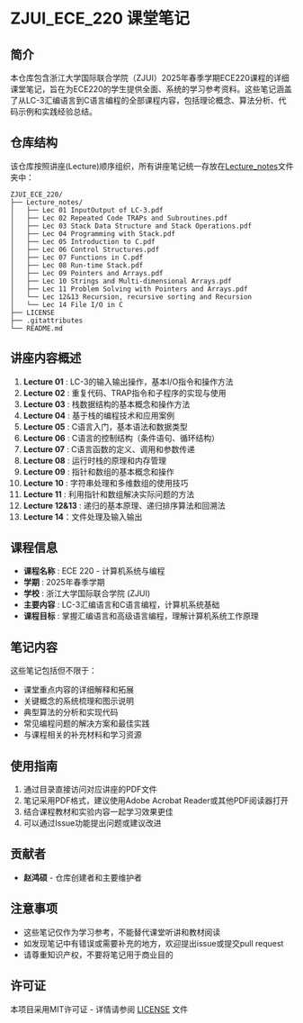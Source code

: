 # ZJUI_ECE_220 课堂笔记

## 简介

本仓库包含浙江大学国际联合学院（ZJUI）2025年春季学期ECE220课程的详细课堂笔记，旨在为ECE220的学生提供全面、系统的学习参考资料。这些笔记涵盖了从LC-3汇编语言到C语言编程的全部课程内容，包括理论概念、算法分析、代码示例和实践经验总结。

## 仓库结构

该仓库按照讲座(Lecture)顺序组织，所有讲座笔记统一存放在[Lecture_notes](vscode-file://vscode-app/Applications/Visual%20Studio%20Code.app/Contents/Resources/app/out/vs/code/electron-sandbox/workbench/workbench.html)文件夹中：

```
ZJUI_ECE_220/
├── Lecture_notes/
│   ├── Lec 01 InputOutput of LC-3.pdf
│   ├── Lec 02 Repeated Code TRAPs and Subroutines.pdf
│   ├── Lec 03 Stack Data Structure and Stack Operations.pdf
│   ├── Lec 04 Programming with Stack.pdf
│   ├── Lec 05 Introduction to C.pdf
│   ├── Lec 06 Control Structures.pdf
│   ├── Lec 07 Functions in C.pdf
│   ├── Lec 08 Run-time Stack.pdf
│   ├── Lec 09 Pointers and Arrays.pdf
│   ├── Lec 10 Strings and Multi-dimensional Arrays.pdf
│   ├── Lec 11 Problem Solving with Pointers and Arrays.pdf
│   └── Lec 12&13 Recursion, recursive sorting and Recursion 
│   └── Lec 14 File I/O in C
├── LICENSE
├── .gitattributes
└── README.md
```

## 讲座内容概述

1. **Lecture 01** : LC-3的输入输出操作，基本I/O指令和操作方法
2. **Lecture 02** : 重复代码、TRAP指令和子程序的实现与使用
3. **Lecture 03** : 栈数据结构的基本概念和操作方法
4. **Lecture 04** : 基于栈的编程技术和应用案例
5. **Lecture 05** : C语言入门，基本语法和数据类型
6. **Lecture 06** : C语言的控制结构（条件语句、循环结构）
7. **Lecture 07** : C语言函数的定义、调用和参数传递
8. **Lecture 08** : 运行时栈的原理和内存管理
9. **Lecture 09** : 指针和数组的基本概念和操作
10. **Lecture 10** : 字符串处理和多维数组的使用技巧
11. **Lecture 11** : 利用指针和数组解决实际问题的方法
12. **Lecture 12&13** : 递归的基本原理、递归排序算法和回溯法
13. **Lecture 14**：文件处理及输入输出

## 课程信息

* **课程名称** : ECE 220 - 计算机系统与编程
* **学期** : 2025年春季学期
* **学校** : 浙江大学国际联合学院 (ZJUI)
* **主要内容** : LC-3汇编语言和C语言编程，计算机系统基础
* **课程目标** : 掌握汇编语言和高级语言编程，理解计算机系统工作原理

## 笔记内容

这些笔记包括但不限于：

* 课堂重点内容的详细解释和拓展
* 关键概念的系统梳理和图示说明
* 典型算法的分析和实现代码
* 常见编程问题的解决方案和最佳实践
* 与课程相关的补充材料和学习资源

## 使用指南

1. 通过目录直接访问对应讲座的PDF文件
2. 笔记采用PDF格式，建议使用Adobe Acrobat Reader或其他PDF阅读器打开
3. 结合课程教材和实验内容一起学习效果更佳
4. 可以通过Issue功能提出问题或建议改进

## 贡献者

* **赵鸿硕** - 仓库创建者和主要维护者

## 注意事项

* 这些笔记仅作为学习参考，不能替代课堂听讲和教材阅读
* 如发现笔记中有错误或需要补充的地方，欢迎提出issue或提交pull request
* 请尊重知识产权，不要将笔记用于商业目的

## 许可证

本项目采用MIT许可证 - 详情请参阅 [LICENSE](vscode-file://vscode-app/Applications/Visual%20Studio%20Code.app/Contents/Resources/app/out/vs/code/electron-sandbox/workbench/workbench.html) 文件
